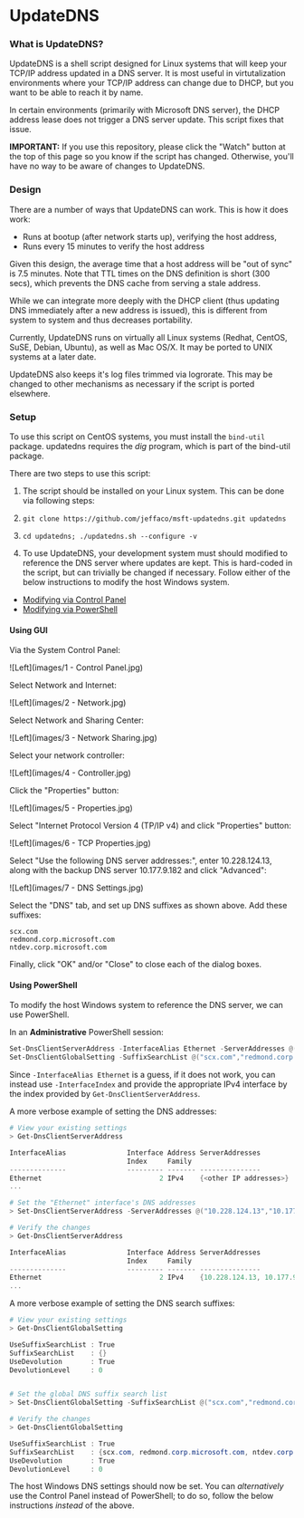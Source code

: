 # UpdateDNS

### What is UpdateDNS?

UpdateDNS is a shell script designed for Linux systems that will keep your
TCP/IP address updated in a DNS server. It is most useful in virtutalization
environments where your TCP/IP address can change due to DHCP, but you want
to be able to reach it by name.

In certain environments (primarily with Microsoft DNS server), the DHCP
address lease does not trigger a DNS server update. This script fixes that
issue.

**IMPORTANT:** If you use this repository, please click the "Watch" button
at the top of this page so you know if the script has changed. Otherwise,
you'll have no way to be aware of changes to UpdateDNS.

### Design

There are a number of ways that UpdateDNS can work. This is how it does work:

- Runs at bootup (after network starts up), verifying the host address,
- Runs every 15 minutes to verify the host address

Given this design, the average time that a host address will be "out of sync"
is 7.5 minutes. Note that TTL times on the DNS definition is short (300 secs),
which prevents the DNS cache from serving a stale address.

While we can integrate more deeply with the DHCP client (thus updating DNS
immediately after a new address is issued), this is different from system to
system and thus decreases portability.

Currently, UpdateDNS runs on virtually all Linux systems (Redhat,
CentOS, SuSE, Debian, Ubuntu), as well as Mac OS/X. It may be ported
to UNIX systems at a later date.

UpdateDNS also keeps it's log files trimmed via logrorate. This may be
changed to other mechanisms as necessary if the script is ported elsewhere.

### Setup

To use this script on CentOS systems, you must install the `bind-util`
package. updatedns requires the *dig* program, which is part of the
bind-util package.

There are two steps to use this script:

1. The script should be installed on your Linux system. This can be done via
following steps:
  1. ```git clone https://github.com/jeffaco/msft-updatedns.git updatedns```
  2. ```cd updatedns; ./updatedns.sh --configure -v```

2. To use UpdateDNS, your development system must should modified to
reference the DNS server where updates are kept. This is hard-coded in
the script, but can trivially be changed if necessary.
Follow either of the below instructions to modify the host Windows system.

- [Modifying via Control Panel](#using-gui)
- [Modifying via PowerShell](#using-powershell)

#### Using GUI

Via the System Control Panel:

![Left](images/1 - Control Panel.jpg)

Select Network and Internet:

![Left](images/2 - Network.jpg)

Select Network and Sharing Center:

![Left](images/3 - Network Sharing.jpg)

Select your network controller:

![Left](images/4 - Controller.jpg)

Click the "Properties" button:

![Left](images/5 - Properties.jpg)

Select "Internet Protocol Version 4 (TP/IP v4) and click "Properties" button:

![Left](images/6 - TCP Properties.jpg)

Select "Use the following DNS server addresses:", enter 10.228.124.13, along with the backup DNS server 10.177.9.182 and click "Advanced":

![Left](images/7 - DNS Settings.jpg)

Select the "DNS" tab, and set up DNS suffixes as shown above. Add these suffixes:

```
scx.com
redmond.corp.microsoft.com
ntdev.corp.microsoft.com
```

Finally, click "OK" and/or "Close" to close each of the dialog boxes.

#### Using PowerShell

To modify the host Windows system to reference the DNS server,
we can use PowerShell.

In an **Administrative** PowerShell session:

```powershell
Set-DnsClientServerAddress -InterfaceAlias Ethernet -ServerAddresses @("10.228.124.13","10.177.9.182")
Set-DnsClientGlobalSetting -SuffixSearchList @("scx.com","redmond.corp.microsoft.com","ntdev.corp.microsoft.com")
```

Since `-InterfaceAlias Ethernet` is a guess, if it does not work,
you can instead use `-InterfaceIndex` and provide the appropriate IPv4 interface
by the index provided by `Get-DnsClientServerAddress`.

A more verbose example of setting the DNS addresses:

```powershell
# View your existing settings
> Get-DnsClientServerAddress

InterfaceAlias               Interface Address ServerAddresses
                             Index     Family
--------------               --------- ------- ---------------
Ethernet                             2 IPv4    {<other IP addresses>}
...

# Set the "Ethernet" interface's DNS addresses
> Set-DnsClientServerAddress -ServerAddresses @("10.228.124.13","10.177.9.182") -InterfaceAlias Ethernet

# Verify the changes
> Get-DnsClientServerAddress

InterfaceAlias               Interface Address ServerAddresses
                             Index     Family
--------------               --------- ------- ---------------
Ethernet                             2 IPv4    {10.228.124.13, 10.177.9.182}
...

```

A more verbose example of setting the DNS search suffixes:


```powershell
# View your existing settings
> Get-DnsClientGlobalSetting

UseSuffixSearchList : True
SuffixSearchList    : {}
UseDevolution       : True
DevolutionLevel     : 0


# Set the global DNS suffix search list
> Set-DnsClientGlobalSetting -SuffixSearchList @("scx.com","redmond.corp.microsoft.com","ntdev.corp.microsoft.com")

# Verify the changes
> Get-DnsClientGlobalSetting

UseSuffixSearchList : True
SuffixSearchList    : {scx.com, redmond.corp.microsoft.com, ntdev.corp.microsoft.com}
UseDevolution       : True
DevolutionLevel     : 0

```

The host Windows DNS settings should now be set.
You can *alternatively* use the Control Panel instead of PowerShell;
to do so, follow the below instructions *instead* of the above.
